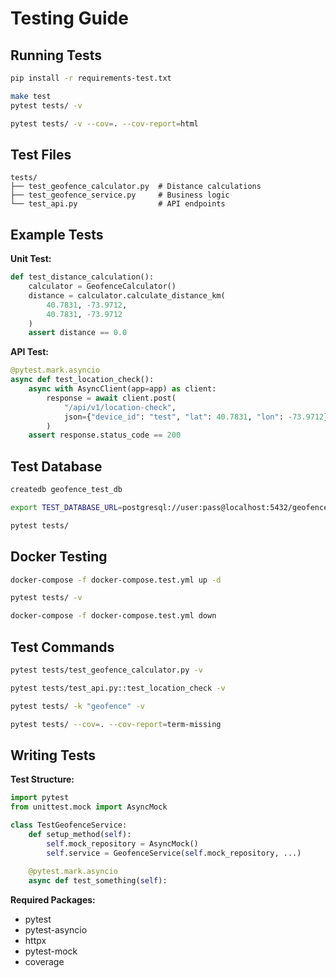 # Testing Guide

## Running Tests

```bash
pip install -r requirements-test.txt

make test
pytest tests/ -v

pytest tests/ -v --cov=. --cov-report=html
```

## Test Files

```
tests/
├── test_geofence_calculator.py  # Distance calculations
├── test_geofence_service.py     # Business logic
└── test_api.py                  # API endpoints
```

## Example Tests

**Unit Test:**
```python
def test_distance_calculation():
    calculator = GeofenceCalculator()
    distance = calculator.calculate_distance_km(
        40.7831, -73.9712,  
        40.7831, -73.9712   
    )
    assert distance == 0.0
```

**API Test:**
```python
@pytest.mark.asyncio
async def test_location_check():
    async with AsyncClient(app=app) as client:
        response = await client.post(
            "/api/v1/location-check",
            json={"device_id": "test", "lat": 40.7831, "lon": -73.9712}
        )
    assert response.status_code == 200
```

## Test Database

```bash
createdb geofence_test_db

export TEST_DATABASE_URL=postgresql://user:pass@localhost:5432/geofence_test_db

pytest tests/
```

## Docker Testing

```bash
docker-compose -f docker-compose.test.yml up -d

pytest tests/ -v

docker-compose -f docker-compose.test.yml down
```

## Test Commands

```bash
pytest tests/test_geofence_calculator.py -v

pytest tests/test_api.py::test_location_check -v

pytest tests/ -k "geofence" -v

pytest tests/ --cov=. --cov-report=term-missing
```

## Writing Tests

**Test Structure:**
```python
import pytest
from unittest.mock import AsyncMock

class TestGeofenceService:
    def setup_method(self):
        self.mock_repository = AsyncMock()
        self.service = GeofenceService(self.mock_repository, ...)
    
    @pytest.mark.asyncio
    async def test_something(self):
```

**Required Packages:**
- pytest
- pytest-asyncio
- httpx
- pytest-mock
- coverage